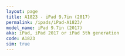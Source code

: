 ```yaml
---
layout: page
title: A1823 - iPad 9.7in (2017)
permalink: /ipads/iPad-A1823/
model_name: iPad 9.7in (2017)
aka: iPad, iPad 2017 or iPad 5th generation
code: A1823
sim: true
---
```

